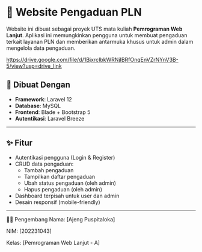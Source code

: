 # 📝 Website Pengaduan PLN

Website ini dibuat sebagai proyek UTS mata kuliah **Pemrograman Web Lanjut**. Aplikasi ini memungkinkan pengguna untuk membuat pengaduan terkait layanan PLN dan memberikan antarmuka khusus untuk admin dalam mengelola data pengaduan.

https://drive.google.com/file/d/1BjxrcIbkWRNjIBRfOnqEnVZrNYnV3B-5/view?usp=drive_link

## 🔧 Dibuat Dengan

- **Framework**: Laravel 12
- **Database**: MySQL
- **Frontend**: Blade + Bootstrap 5
- **Autentikasi**: Laravel Breeze
---

## ✨ Fitur

- Autentikasi pengguna (Login & Register)
- CRUD data pengaduan:
  - Tambah pengaduan
  - Tampilkan daftar pengaduan
  - Ubah status pengaduan (oleh admin)
  - Hapus pengaduan (oleh admin)
- Dashboard terpisah untuk user dan admin
- Desain responsif (mobile-friendly)
---

👨‍💻 Pengembang
Nama: [Ajeng Puspitaloka]

NIM: [202231043]

Kelas: [Pemrograman Web Lanjut - A]


